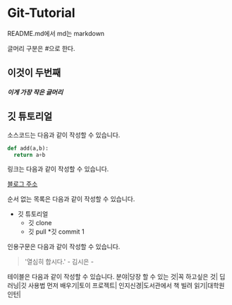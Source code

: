 # Git-Tutorial

README.md에서 md는 markdown

글머리 구분은 #으로 한다.
## 이것이 두번째 #
##### 이게 가장 작은 글머리

## 깃 튜토리얼
소스코드는 다음과 같이 작성할 수 있습니다.

```python
def add(a,b):
  return a+b
```

링크는 다음과 같이 작성할 수 있습니다.

  [블로그 주소](https://blog.naver.com/lovelymari99)

순서 없는 목록은 다음과 같이 작성할 수 있습니다.

  * 깃 튜토리얼
    * 깃 clone
    * 깃 pull
      *깃 commit 1
    
인용구문은 다음과 같이 작성할 수 있습니다.
 
  > '열심히 합시다.' - 김시은 -
 
 테이블은 다음과 같이 작성할 수 있습니다.
 분야|당장 할 수 있는 것|꼭 하고싶은 것|
 딥러닝|깃 사용법 먼저 배우기|토이 프로젝트|
 인지신경|도서관에서 책 빌려 읽기|대학원 인턴|
